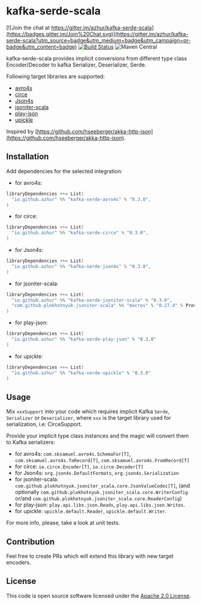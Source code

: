 # kafka-serde-scala

[![Join the chat at https://gitter.im/azhur/kafka-serde-scala](https://badges.gitter.im/Join%20Chat.svg)](https://gitter.im/azhur/kafka-serde-scala?utm_source=badge&utm_medium=badge&utm_campaign=pr-badge&utm_content=badge)
[![Build Status](https://travis-ci.org/azhur/kafka-serde-scala.svg?branch=master)](https://travis-ci.org/azhur/kafka-serde-scala)
![Maven Central](https://img.shields.io/maven-central/v/io.github.azhur/kafka-serde-circe_2.12.svg)

kafka-serde-scala provides implicit conversions from different type class Encoder/Decoder to kafka Serializer, Deserializer, Serde. 

Following target libraries are supported:
- [avro4s](https://github.com/sksamuel/avro4s)
- [circe](https://circe.github.io/circe/)
- [Json4s](https://github.com/json4s/json4s)
- [jsoniter-scala](https://github.com/plokhotnyuk/jsoniter-scala)
- [play-json](https://github.com/playframework/play-json)
- [upickle](https://github.com/lihaoyi/upickle)

Inspired by [https://github.com/hseeberger/akka-http-json](https://github.com/hseeberger/akka-http-json).

## Installation

Add dependencies for the selected integration:

- for avro4s:
``` scala
libraryDependencies ++= List(
  "io.github.azhur" %% "kafka-serde-avro4s" % "0.3.0",
)
```

- for circe:
``` scala
libraryDependencies ++= List(
  "io.github.azhur" %% "kafka-serde-circe" % "0.3.0",
)
```

- for Json4s:
``` scala
libraryDependencies ++= List(
  "io.github.azhur" %% "kafka-serde-json4s" % "0.3.0",
)
```

- for jsoniter-scala:
``` scala
libraryDependencies ++= List(
  "io.github.azhur" %% "kafka-serde-jsoniter-scala" % "0.3.0",
  "com.github.plokhotnyuk.jsoniter-scala" %% "macros" % "0.27.4" % Provided // required only in compile-time
)
```

- for play-json:
``` scala
libraryDependencies ++= List(
  "io.github.azhur" %% "kafka-serde-play-json" % "0.3.0"
)
```

- for upickle:
``` scala
libraryDependencies ++= List(
  "io.github.azhur" %% "kafka-serde-upickle" % "0.3.0"
)
```

## Usage

Mix `xxxSupport` into your code which requires implicit Kafka 
`Serde`, `Serializer` or `Deserializer`, where `xxx` is the target library used for serialization, i.e: CirceSupport.
 
Provide your implicit type class instances and the magic will convert them to Kafka serializers:
- for avro4s: `com.sksamuel.avro4s.SchemaFor[T]`, `com.sksamuel.avro4s.ToRecord[T]`, `com.sksamuel.avro4s.FromRecord[T]` 
- for circe: `io.circe.Encoder[T]`, `io.circe.Decoder[T]` 
- for Json4s: `org.json4s.DefaultFormats`, `org.json4s.Serialization`
- for jsoniter-scala: `com.github.plokhotnyuk.jsoniter_scala.core.JsonValueCodec[T]`,  (and optionally 
`com.github.plokhotnyuk.jsoniter_scala.core.WriterConfig` or/and `com.github.plokhotnyuk.jsoniter_scala.core.ReaderConfig`)
- for play-json: `play.api.libs.json.Reads`, `play.api.libs.json.Writes`.  
- for upickle: `upickle.default.Reader`, `upickle.default.Writer`.  

For more info, please, take a look at unit tests.

## Contribution

Feel free to create PRs which will extend this library with new target encoders.

## License ##

This code is open source software licensed under the [Apache 2.0 License](http://www.apache.org/licenses/LICENSE-2.0.html).

